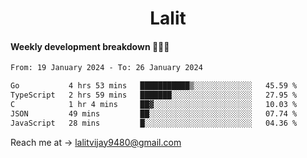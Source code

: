 <h1 align="center">Lalit</h1>

#### Weekly development breakdown 👨🏻‍💻
<!--START_SECTION:waka-->

```txt
From: 19 January 2024 - To: 26 January 2024

Go           4 hrs 53 mins   ███████████▒░░░░░░░░░░░░░   45.59 %
TypeScript   2 hrs 59 mins   ███████░░░░░░░░░░░░░░░░░░   27.95 %
C            1 hr 4 mins     ██▓░░░░░░░░░░░░░░░░░░░░░░   10.03 %
JSON         49 mins         ██░░░░░░░░░░░░░░░░░░░░░░░   07.74 %
JavaScript   28 mins         █░░░░░░░░░░░░░░░░░░░░░░░░   04.36 %
```

<!--END_SECTION:waka-->

Reach me at → lalitvijay9480@gmail.com
